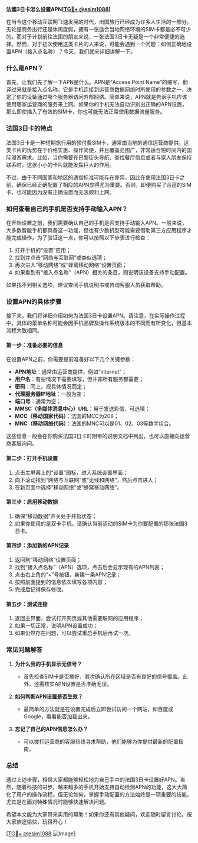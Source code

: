 **法國3日卡怎么设置APN[[TG💪+ @esim1088](https://t.me/s/esim1088)]**

在当今这个移动互联网飞速发展的时代，出国旅行已经成为许多人生活的一部分。无论是商务出行还是休闲度假，拥有一张适合当地网络环境的SIM卡都是必不可少的。而对于计划前往法国的朋友来说，一张法国3日卡无疑是一个非常便捷的选择。然而，对于初次使用这类卡片的人来说，可能会遇到一个问题：如何正确地设置APN（接入点名称）？今天，我们就来详细讲解一下。

### 什么是APN？

首先，让我们先了解一下APN是什么。APN是“Access Point Name”的缩写，翻译过来就是接入点名称。它是手机连接到运营商数据网络时所使用的参数之一，决定了你的设备通过哪个服务器访问外部网络。简单来说，APN就是告诉手机应该使用哪家运营商的服务来上网。如果你的手机无法自动识别出正确的APN设置，那么即使插入了有效的SIM卡，你也可能无法正常使用数据流量服务。

### 法国3日卡的特点

法国3日卡是一种短期旅行用的预付费SIM卡，通常由当地的通信运营商提供。这类卡片的优势在于价格实惠、操作简便，并且覆盖范围广，非常适合短时间内的国际漫游需求。比如，当你需要在巴黎街头导航、查找餐厅信息或者与家人朋友保持联系时，这张小小的卡片就能发挥巨大的作用。

不过，由于不同国家和地区的通信标准可能存在差异，因此在使用法国3日卡之前，确保已经正确配置了相应的APN显得尤为重要。否则，即便购买了合适的SIM卡，也可能因为没有正确设置而无法顺利上网。

### 如何查看自己的手机是否支持手动输入APN？

在开始设置之前，我们需要确认自己的手机是否支持手动输入APN。一般来说，大多数智能手机都具备这一功能，但也有少数机型可能需要借助第三方应用程序才能完成操作。为了验证这一点，你可以按照以下步骤进行检查：

1. 打开手机的“设置”应用；
2. 找到并点击“网络与互联网”或类似选项；
3. 再次进入“移动网络”或“蜂窝移动网络”设置页面；
4. 如果看到有“接入点名称”（APN）相关的条目，则说明该设备支持手动配置。

如果找不到相关选项，建议查阅手机说明书或咨询客服人员获取帮助。

### 设置APN的具体步骤

接下来，我们将详细介绍如何为法国3日卡设置APN。请注意，在实际操作过程中，具体的菜单名称可能会因手机品牌及操作系统版本的不同而有所变化，但基本流程大致相同。

#### 第一步：准备必要的信息
在设置APN之前，你需要提前准备好以下几个关键参数：
- **APN地址**：通常由运营商提供，例如“internet”；
- **用户名**：有些情况下需要填写，但并非所有服务都需要；
- **密码**：同上，视具体情况而定；
- **代理服务器IP地址**：一般为空；
- **端口号**：通常为空；
- **MMSC（多媒体消息中心）URL**：用于发送彩信，可选填；
- **MCC（移动国家代码）**：法国的MCC为208；
- **MNC（移动网络代码）**：法国的MNC可以是01、02、03等数字组合。

这些信息一般会在你购买法国3日卡时附带的说明文档中列出，也可以直接向运营商客服询问。

#### 第二步：打开手机设置
1. 点击主屏幕上的“设置”图标，进入系统设置界面；
2. 向下滚动找到“网络与互联网”或“无线和网络”，然后点击进入；
3. 在新页面中选择“移动网络”或“蜂窝移动网络”。

#### 第三步：启用移动数据
1. 确保“移动数据”开关处于开启状态；
2. 如果你使用的是双卡手机，请确认当前活动的SIM卡为你要配置的那张法国3日卡。

#### 第四步：添加新的APN记录
1. 返回到“移动网络”设置页面；
2. 找到“接入点名称”（APN）选项，点击后会显示现有的APN列表；
3. 点击右上角的“+”号按钮，新建一条APN记录；
4. 按照前面提到的信息依次填写各项内容；
5. 完成后记得保存修改。

#### 第五步：测试连接
1. 返回主界面，尝试打开网页或其他需要联网的应用程序；
2. 如果一切正常，说明APN设置成功；
3. 如果仍然存在问题，可以尝试重启手机后再试一次。

### 常见问题解答

1. **为什么我的手机显示无信号？**
   - 首先检查SIM卡是否插好，其次确认所在区域是否有良好的信号覆盖。此外，还需核实APN设置是否准确无误。

2. **如何判断APN设置是否生效？**
   - 最简单的方法就是在设置完成后立即尝试访问一个网站，如百度或Google，看看能否加载出来。

3. **忘记了自己的APN信息怎么办？**
   - 可以拨打运营商的客服热线寻求帮助，他们能够为你提供最新的配置指南。

### 总结

通过上述步骤，相信大家都能够轻松地为自己手中的法国3日卡设置好APN。当然，随着科技的进步，越来越多的手机开始支持自动检测APN的功能，这大大简化了用户的操作流程。但无论如何，掌握手动配置的方法始终是一项重要的技能，尤其是在面对特殊情况时能够快速解决问题。

希望本文能为大家带来实用的帮助！如果你还有其他疑问，欢迎随时留言讨论。祝大家旅途愉快，玩得开心！

[[TG💪+ @esim1088](https://t.me/s/esim1088) ![Image](https://i.postimg.cc/4NQfJmqS/Snipaste-2025-05-13-00-14-12.png)]